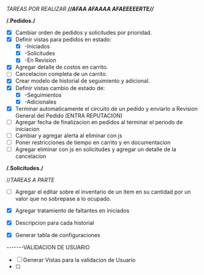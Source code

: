 *TAREAS POR REALIZAR **//AFAA AFAAAA AFAEEEEERTE//***

**/.Pedidos./**

-   [x] Cambiar orden de pedidos y solicitudes por prioridad.
-   [x] Definir vistas para pedidos en estado:
    -   [x] -Iniciados
    -   [x] -Solicitudes
    -   [x] -En Revision
-   [x] Agregar detalle de costos en carrito.
-   [ ] Cancelacion completa de un carrito.
-   [x] Crear modelo de historial de seguimiento y adicional.
-   [x] Definir vistas cambio de estado de:
    -   [x] -Seguimientos
    -   [x] -Adicionales
- [x] Terminar automaticamente el circuito de un pedido y enviarlo a Revision General del Pedido (ENTRA REPUTACION)
- [ ] Agregar fecha de finalizacion en pedidos al terminar el periodo de iniciacion
- [ ] Cambiar y agregar alerta al eliminar con js
- [ ] Poner restricciones de tiempo en carrito y en documentacion
- [ ] Agregar eliminar con js en solicitudes y agregar un detalle de la cancelacion

**/.Solicitudes./**


//*TAREAS A PARTE*
- [ ] Agregar el editar sobre el inventario de un item en su cantidad por un valor que no sobrepase a lo ocupado.
- [x] Agregar tratamiento de faltantes en iniciados
- [x] Descripcion para cada historial
- [x] Generar tabla de configuraciones


-------VALIDACION DE USUARIO
- [ ] Generar Vistas para la validacion de Usuario
- [ ] 
